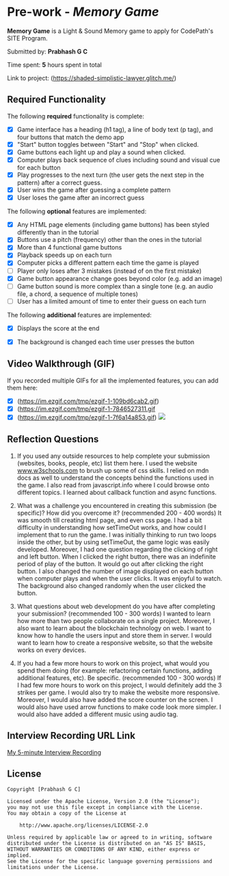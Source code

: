 # Pre-work - *Memory Game*

**Memory Game** is a Light & Sound Memory game to apply for CodePath's SITE Program. 

Submitted by: **Prabhash G C**

Time spent: **5** hours spent in total

Link to project: (https://shaded-simplistic-lawyer.glitch.me/)

## Required Functionality

The following **required** functionality is complete:

* [x] Game interface has a heading (h1 tag), a line of body text (p tag), and four buttons that match the demo app
* [x] "Start" button toggles between "Start" and "Stop" when clicked. 
* [x] Game buttons each light up and play a sound when clicked. 
* [x] Computer plays back sequence of clues including sound and visual cue for each button
* [x] Play progresses to the next turn (the user gets the next step in the pattern) after a correct guess. 
* [x] User wins the game after guessing a complete pattern
* [x] User loses the game after an incorrect guess

The following **optional** features are implemented:

* [x] Any HTML page elements (including game buttons) has been styled differently than in the tutorial
* [x] Buttons use a pitch (frequency) other than the ones in the tutorial
* [x] More than 4 functional game buttons
* [x] Playback speeds up on each turn
* [x] Computer picks a different pattern each time the game is played
* [ ] Player only loses after 3 mistakes (instead of on the first mistake)
* [x] Game button appearance change goes beyond color (e.g. add an image)
* [ ] Game button sound is more complex than a single tone (e.g. an audio file, a chord, a sequence of multiple tones)
* [ ] User has a limited amount of time to enter their guess on each turn

The following **additional** features are implemented:

- [x] Displays the score at the end
- [X] The background is changed each time user presses the button


## Video Walkthrough (GIF)

If you recorded multiple GIFs for all the implemented features, you can add them here:
* [x] (https://im.ezgif.com/tmp/ezgif-1-109bd6cab2.gif)
* [x] (https://im.ezgif.com/tmp/ezgif-1-7846527311.gif
* [x] (https://im.ezgif.com/tmp/ezgif-1-7f6a14a853.gif)
![](gif4-link-here)

## Reflection Questions
1. If you used any outside resources to help complete your submission (websites, books, people, etc) list them here. 
I used the website www.w3schools.com to brush up some of css skills. I relied on mdn docs as well to understand the concepts behind the functions used in the game. I also read from javascript.info where I could browse onto different topics. I learned about callback function and async functions. 

2. What was a challenge you encountered in creating this submission (be specific)? How did you overcome it? (recommended 200 - 400 words) 
It was smooth till creating html page, and even css page. I had a bit difficulty in understanding how setTimeOut works, and how could I implement that to run the game. I was initially thinking to run two loops inside the other, but by using setTimeOut, the game logic was easily developed. Moreover, I had one question regarding the clicking of right and left button. When I clicked the right button, there was an indefinite period of play of the button. It would go out after clicking the right button. I also changed the number of image displayed on each button when computer plays and when the user clicks. It was enjoyful to watch. The background also changed randomly when the user clicked the button. 

3. What questions about web development do you have after completing your submission? (recommended 100 - 300 words) 
I wanted to learn how more than two people collaborate on a single project. Moreover, I also want to learn about the blockchain technology on web. I want to know how to handle the users input and store them in server. I would want to learn how to create a responsive website, so that the website works on every devices. 

4. If you had a few more hours to work on this project, what would you spend them doing (for example: refactoring certain functions, adding additional features, etc). Be specific. (recommended 100 - 300 words) 
If I had few more hours to work on this project, I would definitely add the 3 strikes per game. I would also try to make the website more responsive. Moreover, I would also have added the score counter on the screen. I would also have used arrow functions to make code look more simpler. I would also have added a different music using audio tag. 



## Interview Recording URL Link

[My 5-minute Interview Recording](https://www.loom.com/share/d9506cc391514fefb0cc8afbdfec95d9)



## License

    Copyright [Prabhash G C]

    Licensed under the Apache License, Version 2.0 (the "License");
    you may not use this file except in compliance with the License.
    You may obtain a copy of the License at

        http://www.apache.org/licenses/LICENSE-2.0

    Unless required by applicable law or agreed to in writing, software
    distributed under the License is distributed on an "AS IS" BASIS,
    WITHOUT WARRANTIES OR CONDITIONS OF ANY KIND, either express or implied.
    See the License for the specific language governing permissions and
    limitations under the License.
